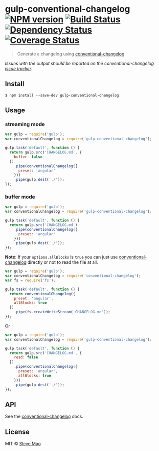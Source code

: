 # gulp-conventional-changelog [![NPM version][npm-image]][npm-url] [![Build Status][travis-image]][travis-url] [![Dependency Status][daviddm-image]][daviddm-url] [![Coverage Status][coveralls-image]][coveralls-url]

> Generate a changelog using [conventional-changelog](https://github.com/stevemao/conventional-changelog)

*Issues with the output should be reported on the conventional-changelog [issue tracker](https://github.com/stevemao/conventional-changelog/issues).*


## Install

```
$ npm install --save-dev gulp-conventional-changelog
```


## Usage

### streaming mode

```js
var gulp = require('gulp');
var conventionalChangelog = require('gulp-conventional-changelog');

gulp.task('default', function () {
  return gulp.src('CHANGELOG.md', {
    buffer: false
  })
    .pipe(conventionalChangelog({
      preset: 'angular'
    }))
    .pipe(gulp.dest('./'));
});
```

### buffer mode

```js
var gulp = require('gulp');
var conventionalChangelog = require('gulp-conventional-changelog');

gulp.task('default', function () {
  return gulp.src('CHANGELOG.md')
    .pipe(conventionalChangelog({
      preset: 'angular'
    }))
    .pipe(gulp.dest('./'));
});
```

**Note:** If your `options.allBlocks` is `true` you can just use [conventional-changelog](https://github.com/stevemao/conventional-changelog) directly or not to read the file at all.

```js
var gulp = require('gulp');
var conventionalChangelog = require('conventional-changelog');
var fs = require('fs');

gulp.task('default', function () {
  return conventionalChangelog({
    preset: 'angular',
    allBlocks: true
  })
    .pipe(fs.createWriteStream('CHANGELOG.md'));
});
```

Or

```js
var gulp = require('gulp');
var conventionalChangelog = require('gulp-conventional-changelog');

gulp.task('default', function () {
  return gulp.src('CHANGELOG.md', {
    read: false
  })
    .pipe(conventionalChangelog({
      preset: 'angular',
      allBlocks: true
    }))
    .pipe(gulp.dest('./'));
});
```


## API

See the [conventional-changelog](https://github.com/ajoslin/conventional-changelog) docs.


## License

MIT © [Steve Mao](https://github.com/stevemao)


[npm-image]: https://badge.fury.io/js/gulp-conventional-changelog.svg
[npm-url]: https://npmjs.org/package/gulp-conventional-changelog
[travis-image]: https://travis-ci.org/stevemao/gulp-conventional-changelog.svg?branch=master
[travis-url]: https://travis-ci.org/stevemao/gulp-conventional-changelog
[daviddm-image]: https://david-dm.org/stevemao/gulp-conventional-changelog.svg?theme=shields.io
[daviddm-url]: https://david-dm.org/stevemao/gulp-conventional-changelog
[coveralls-image]: https://coveralls.io/repos/github/stevemao/gulp-conventional-changelog/badge.svg
[coveralls-url]: https://coveralls.io/r/stevemao/gulp-conventional-changelog
